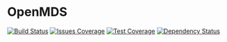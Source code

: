 # OpenMDS
[![Build Status][travis-image]][travis-url]
[![Issues Coverage][codecov-image]][codecov-url]
[![Test Coverage][codeclimate-image]][codeclimate-url]
[![Dependency Status][dependencyci-image]][dependencyci-url]

[travis-url]: https://travis-ci.org/serianox/openmds
[travis-image]: https://travis-ci.org/serianox/openmds.svg

[codecov-url]: https://codecov.io/gh/serianox/openmds
[codecov-image]: https://codecov.io/gh/serianox/openmds/branch/master/graph/badge.svg

[codeclimate-url]: https://codeclimate.com/github/serianox/openmds/issues
[codeclimate-image]: https://img.shields.io/codeclimate/issues/github/serianox/openmds.svg

[dependencyci-url]: https://dependencyci.com/github/serianox/openmds
[dependencyci-image]: https://dependencyci.com/github/serianox/openmds/badge
